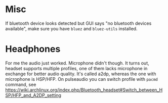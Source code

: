 # Misc

If bluetooth device looks detected but GUI says "no bluetooth devices available", make sure you have `bluez` and `bluez-utils` installed.

# Headphones

For me the audio just worked. Microphone didn't though. It turns out, headset supports multiple profiles, one of them lacks microphone in exchange for better audio quality. It's called a2dp, whereas the one with microphone is HSP/HFP. On pulseaudio you can switch profile with `pacmd` command, see https://wiki.archlinux.org/index.php/Bluetooth_headset#Switch_between_HSP/HFP_and_A2DP_setting
